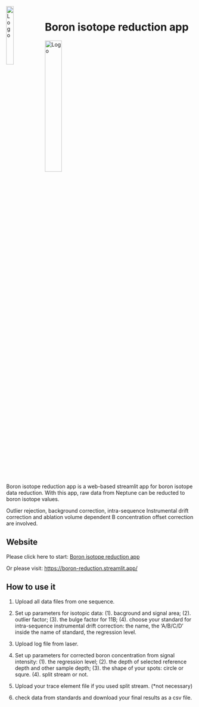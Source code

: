 <img src="https://zenodo.org/badge/DOI/10.5281/zenodo.11150472.svg" alt="Logo" width="20%" align="left">

# Boron isotope reduction app

<img src="https://user-images.githubusercontent.com/107989499/220860374-dcae816d-a4ad-4fb2-8aeb-84a911ee4170.png" alt="Logo" width="30%" align="above">


Boron isotope reduction app is a web-based streamlit app for boron isotope data reduction. With this app, raw data from Neptune can be reducted to boron isotope values. 

Outlier rejection, background correction, intra-sequence Instrumental drift correction and ablation volume dependent B concentration offset correction are involved.

## Website
Please click here to start:
[Boron isotope reduction app](https://boron-reduction.streamlit.app/) 

Or please visit: https://boron-reduction.streamlit.app/


## How to use it
1. Upload all data files from one sequence.

2. Set up parameters for isotopic data: (1). bacground and signal area; (2). outlier factor; (3). the bulge factor for 11B; (4). choose your standard for intra-sequence instrumental drift correction: the name, the ‘A/B/C/D’ inside the name of standard, the regression level.

3. Upload log file from laser.

4. Set up parameters for corrected boron concentration from signal intensity: (1). the regression level; (2).  the depth of selected reference depth and other sample depth; (3). the shape of your spots: circle or squre. (4). split stream or not.

5. Upload your trace element file if you used split stream. (*not necessary)

6. check data from standards and download your final results as a csv file.

<!-- ## Introduction

This program is capable of:

1. Read multiple .exp data files
2. Read additional .csv files
3. Outlier rejection
4. Background correction
5. Intra-sequence Instrumental drift correction
6. Ablation volume dependent B concentration offset correction
7. Combination of calculation results, laser parameters and trace elements results
8. Ready to use final data table -->
